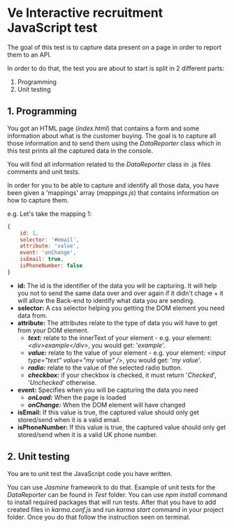 # Ve Interactive recruitment JavaScript test

The goal of this test is to capture data present on a page in order to report them to an API.

In order to do that, the test you are about to start is split in 2 different parts:
  1. Programming
  2. Unit testing

## 1. Programming

You got an HTML page (*index.html*) that contains a form and some information about what is the customer buying.
The goal is to capture all those information and to send them using the *DataReporter* class which in this test prints all the captured data in the console.

You will find all information related to the *DataReporter* class in .js files comments and unit tests.

In order for you to be able to capture and identify all those data, you have been given a 'mappings' array (*mappings.js*) that contains information on how to capture them.

e.g. Let's take the mapping 1:
```javascript
{
    id: 1,
    selector: '#email',
    attribute: 'value',
    event: 'onChange',
    isEmail: true,
    isPhoneNumber: false
}
```
* **id:** The id is the identifier of the data you will be capturing. It will help you not to send the same data over and over again if it didn't chage + it will allow the Back-end to identify what data you are sending.
* **selector:** A css selector helping you getting the DOM element you need data from.
* **attribute:** The attributes relate to the type of data you will have to get from your DOM element.
	* ***text:*** relate to the innerText of your element - e.g. your element: *&lt;div&gt;example&lt;/div&gt;*, you would get: '*example*'.
	* ***value:*** relate to the value of your element - e.g. your element: *&lt;input type="text" value="my value" /&gt;*, you would get: '*my value*'.
	* ***radio:*** relate to the value of the selected radio button.
	* ***checkbox:*** if your checkbox is checked, it must return '*Checked*', '*Unchecked*' otherwise.
* **event:** Specifies when you will be capturing the data you need  
	* ***onLoad:*** When the page is loaded
	* ***onChange:*** When the DOM element will have changed
* **isEmail:** If this value is true, the captured value should only get stored/send when it is a valid email.
* **isPhoneNumber:** If this value is true, the captured value should only get stored/send when it is a valid UK phone number.


## 2. Unit testing

You are to unit test the JavaScript code you have written.

You can use *Jasmine* framework to do that.
Example of unit tests for the *DataReporter* can be found in *Test* folder.
You can use *npm install* command to install required packages that will run tests. After that you have to add created files in *karma.conf.js* and run *karma start* command in your project folder. Once you do that follow the instruction seen on terminal.
